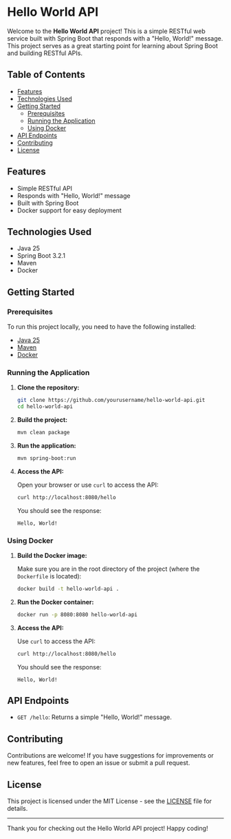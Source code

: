 # Hello World API

Welcome to the **Hello World API** project! This is a simple RESTful web service built with Spring Boot that responds with a "Hello, World!" message. This project serves as a great starting point for learning about Spring Boot and building RESTful APIs.

## Table of Contents

- [Features](#features)
- [Technologies Used](#technologies-used)
- [Getting Started](#getting-started)
  - [Prerequisites](#prerequisites)
  - [Running the Application](#running-the-application)
  - [Using Docker](#using-docker)
- [API Endpoints](#api-endpoints)
- [Contributing](#contributing)
- [License](#license)

## Features

- Simple RESTful API
- Responds with "Hello, World!" message
- Built with Spring Boot
- Docker support for easy deployment

## Technologies Used

- Java 25
- Spring Boot 3.2.1
- Maven
- Docker

## Getting Started

### Prerequisites

To run this project locally, you need to have the following installed:

- [Java 25](https://www.oracle.com/java/technologies/javase/jdk25-downloads.html)
- [Maven](https://maven.apache.org/download.cgi)
- [Docker](https://www.docker.com/get-started)

### Running the Application

1. **Clone the repository:**

   ```bash
   git clone https://github.com/yourusername/hello-world-api.git
   cd hello-world-api
   ```

2. **Build the project:**

   ```bash
   mvn clean package
   ```

3. **Run the application:**

   ```bash
   mvn spring-boot:run
   ```

4. **Access the API:**

   Open your browser or use `curl` to access the API:

   ```bash
   curl http://localhost:8080/hello
   ```

   You should see the response:

   ```
   Hello, World!
   ```

### Using Docker

1. **Build the Docker image:**

   Make sure you are in the root directory of the project (where the `Dockerfile` is located):

   ```bash
   docker build -t hello-world-api .
   ```

2. **Run the Docker container:**

   ```bash
   docker run -p 8080:8080 hello-world-api
   ```

3. **Access the API:**

   Use `curl` to access the API:

   ```bash
   curl http://localhost:8080/hello
   ```

   You should see the response:

   ```
   Hello, World!
   ```

## API Endpoints

- `GET /hello`: Returns a simple "Hello, World!" message.

## Contributing

Contributions are welcome! If you have suggestions for improvements or new features, feel free to open an issue or submit a pull request.

## License

This project is licensed under the MIT License - see the [LICENSE](LICENSE) file for details.

---

Thank you for checking out the Hello World API project! Happy coding!
